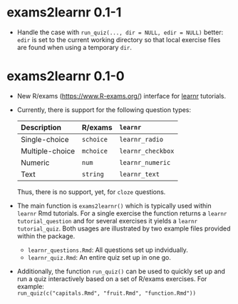 # exams2learnr 0.1-1

* Handle the case with `run_quiz(..., dir = NULL, edir = NULL)`
  better: `edir` is set to the current working directory so that
  local exercise files are found when using a temporary `dir`.


# exams2learnr 0.1-0

* New R/exams (<https://www.R-exams.org/>) interface for
  [learnr](https://rstudio.github.io/learnr/) tutorials.

* Currently, there is support for the following question types:

  | Description     | R/exams   | `learnr`          |
  |:----------------|:----------|:------------------|
  | Single-choice   | `schoice` | `learnr_radio`    |
  | Multiple-choice | `mchoice` | `learnr_checkbox` |
  | Numeric         | `num`     | `learnr_numeric`  |
  | Text            | `string`  | `learnr_text`     |

  Thus, there is no support, yet, for `cloze` questions.

* The main function is `exams2learnr()` which is typically
  used within `learnr` Rmd tutorials. For a single exercise
  the function returns a `learnr` `tutorial_question` and
  for several exercises it yields a `learnr` `tutorial_quiz`.
  Both usages are illustrated by two example files provided
  within the package.

  - `learnr_questions.Rmd`: All questions set up indvidually.
  - `learnr_quiz.Rmd`: An entire quiz set up in one go.

* Additionally, the function `run_quiz()` can be used to
  quickly set up and run a quiz interactively based on a
  set of R/exams exercises. For example:  
  `run_quiz(c("capitals.Rmd", "fruit.Rmd", "function.Rmd"))`
